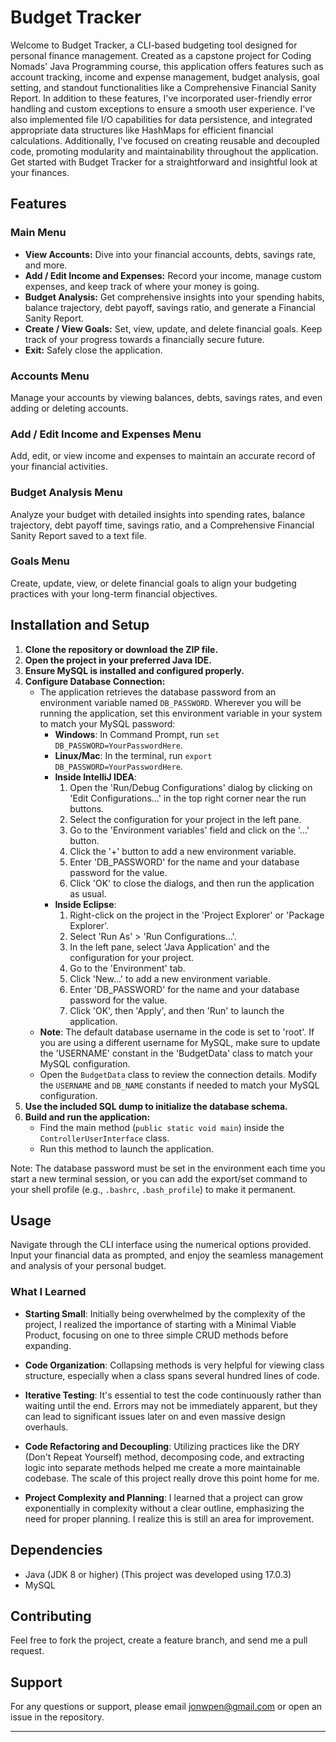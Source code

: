 

# Budget Tracker

Welcome to Budget Tracker, a CLI-based budgeting tool designed for personal finance management. Created as a capstone project for Coding Nomads' Java Programming course, this application offers features such as account tracking, income and expense management, budget analysis, goal setting, and standout functionalities like a Comprehensive Financial Sanity Report. In addition to these features, I've incorporated user-friendly error handling and custom exceptions to ensure a smooth user experience. I've also implemented file I/O capabilities for data persistence, and integrated appropriate data structures like HashMaps for efficient financial calculations. Additionally, I've focused on creating reusable and decoupled code, promoting modularity and maintainability throughout the application. Get started with Budget Tracker for a straightforward and insightful look at your finances.

## Features

### Main Menu

-   **View Accounts:** Dive into your financial accounts, debts, savings
    rate, and more.
-   **Add / Edit Income and Expenses:** Record your income, manage
    custom expenses, and keep track of where your money is going.
-   **Budget Analysis:** Get comprehensive insights into your spending
    habits, balance trajectory, debt payoff, savings ratio, and generate
    a Financial Sanity Report.
-   **Create / View Goals:** Set, view, update, and delete financial
    goals. Keep track of your progress towards a financially secure
    future.
-   **Exit:** Safely close the application.

### Accounts Menu

Manage your accounts by viewing balances, debts, savings rates, and even
adding or deleting accounts.

### Add / Edit Income and Expenses Menu

Add, edit, or view income and expenses to maintain an accurate record of
your financial activities.

### Budget Analysis Menu

Analyze your budget with detailed insights into spending rates, balance
trajectory, debt payoff time, savings ratio, and a Comprehensive
Financial Sanity Report saved to a text file.

### Goals Menu

Create, update, view, or delete financial goals to align your budgeting
practices with your long-term financial objectives.

## Installation and Setup

1. **Clone the repository or download the ZIP file.**
2. **Open the project in your preferred Java IDE.**
3. **Ensure MySQL is installed and configured properly.**
4. **Configure Database Connection:**
   - The application retrieves the database password from an environment variable named `DB_PASSWORD`. Wherever you will be running the application, set this environment variable in your system to match your MySQL password:
     - **Windows**: In Command Prompt, run `set DB_PASSWORD=YourPasswordHere`.
     - **Linux/Mac**: In the terminal, run `export DB_PASSWORD=YourPasswordHere`.
     - **Inside IntelliJ IDEA**:
       1. Open the 'Run/Debug Configurations' dialog by clicking on 'Edit Configurations...' in the top right corner near the run buttons.
       2. Select the configuration for your project in the left pane.
       3. Go to the 'Environment variables' field and click on the '...' button.
       4. Click the '+' button to add a new environment variable.
       5. Enter 'DB_PASSWORD' for the name and your database password for the value.
       6. Click 'OK' to close the dialogs, and then run the application as usual.
     - **Inside Eclipse**:
       1. Right-click on the project in the 'Project Explorer' or 'Package Explorer'.
       2. Select 'Run As' > 'Run Configurations...'.
       3. In the left pane, select 'Java Application' and the configuration for your project.
       4. Go to the 'Environment' tab.
       5. Click 'New...' to add a new environment variable.
       6. Enter 'DB_PASSWORD' for the name and your database password for the value.
       7. Click 'OK', then 'Apply', and then 'Run' to launch the application.
   - **Note**: The default database username in the code is set to 'root'. If you are using a different username for MySQL, make sure to update the 'USERNAME' constant in the 'BudgetData' class to match your MySQL configuration.
   - Open the `BudgetData` class to review the connection details. Modify the `USERNAME` and `DB_NAME` constants if needed to match your MySQL configuration.
5. **Use the included SQL dump to initialize the database schema.**
6. **Build and run the application:**
   - Find the main method (`public static void main`) inside the `ControllerUserInterface` class.
   - Run this method to launch the application.

Note: The database password must be set in the environment each time you start a new terminal session, or you can add the export/set command to your shell profile (e.g., `.bashrc`, `.bash_profile`) to make it permanent.


## Usage

Navigate through the CLI interface using the numerical options provided.
Input your financial data as prompted, and enjoy the seamless management
and analysis of your personal budget.

### What I Learned

- **Starting Small**: Initially being overwhelmed by the complexity of the project, I realized the importance of starting with a Minimal Viable Product, focusing on one to three simple CRUD methods before expanding.
  
- **Code Organization**: Collapsing methods is very helpful for viewing class structure, especially when a class spans several hundred lines of code.

- **Iterative Testing**: It's essential to test the code continuously rather than waiting until the end. Errors may not be immediately apparent, but they can lead to significant issues later on and even massive design overhauls.

- **Code Refactoring and Decoupling**: Utilizing practices like the DRY (Don't Repeat Yourself) method, decomposing code, and extracting logic into separate methods helped me create a more maintainable codebase. The scale of this project really drove 
this point home for me.

- **Project Complexity and Planning**: I learned that a project can grow exponentially in complexity without a clear outline, emphasizing the need for proper planning. I realize this is still an area for improvement.

## Dependencies

-   Java (JDK 8 or higher) (This project was developed using 17.0.3)
-   MySQL

## Contributing

Feel free to fork the project, create a feature branch, and send me a
pull request.

## Support

For any questions or support, please email jonwpen@gmail.com or open an
issue in the repository.

------------------------------------------------------------------------
